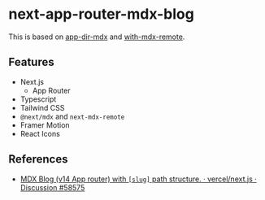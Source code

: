 # next-app-router-mdx-blog

This is based on [app-dir-mdx](https://github.com/vercel/next.js/tree/canary/examples/app-dir-mdx) and [with-mdx-remote](https://github.com/vercel/next.js/tree/canary/examples/with-mdx-remote).

## Features

- Next.js
  - App Router
- Typescript
- Tailwind CSS
- `@next/mdx` and `next-mdx-remote`
- Framer Motion
- React Icons

## References

- [MDX Blog (v14 App router) with `[slug]` path structure. · vercel/next.js · Discussion #58575](https://github.com/vercel/next.js/discussions/58575)
